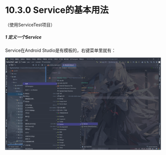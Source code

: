 # 10.3.0 Service的基本用法

（使用ServiceTest项目）

##### 1 定义一个Service

Service在Android Studio是有模板的，右键菜单里就有：

![1674045604981](image/10.3.0Service的基本用法/1674045604981.png)
